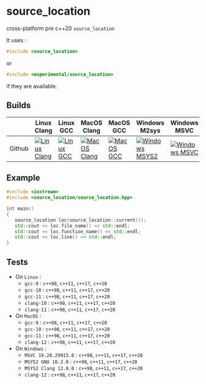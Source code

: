 # source_location
cross-platform pre c++20 `source_location`

It uses :
```cpp
#include <source_location>
```
or 
``` cpp
#include <experimental/source_location>
```
if they are available.

[LC]: https://github.com/flagarde/source_location/actions/workflows/Linux-Clang.yml
[LCB]: https://github.com/flagarde/source_location/actions/workflows/Linux-Clang.yml/badge.svg

[LG]: https://github.com/flagarde/source_location/actions/workflows/Linux-Clang.yml
[LGB]: https://github.com/flagarde/source_location/actions/workflows/Linux-Clang.yml/badge.svg

[MC]: https://github.com/flagarde/source_location/actions/workflows/MacOS-Clang.yml
[MCB]: https://github.com/flagarde/source_location/actions/workflows/MacOS-Clang.yml/badge.svg

[MG]: https://github.com/flagarde/source_location/actions/workflows/MacOS-GCC.yml
[MGB]: https://github.com/flagarde/source_location/actions/workflows/MacOS-GCC.yml/badge.svg

[MS]: https://github.com/flagarde/source_location/actions/workflows/Windows-MSYS2.yml
[MSB]: https://github.com/flagarde/source_location/actions/workflows/Windows-MSYS2.yml/badge.svg

[MM]: https://github.com/flagarde/source_location/actions/workflows/Windows-MSVC.yml
[MMB]: https://github.com/flagarde/source_location/actions/workflows/Windows-MSVC.yml/badge.svg

## Builds
|        | Linux Clang | Linux GCC | MacOS Clang | MacOS GCC | Windows M2sys | Windows MSVC |
|--------|-------------|-----------|-------------|-----------|---------------|--------------|
| Github |[![Linux Clang][LCB]][LC]|[![Linux GCC][LGB]][LG]|[![MacOS Clang][MCB]][MC]|[![MacOS GCC][MGB]][MG]|[![Windows MSYS2][MSB]][MS]|[![Windows MSVC][MMB]][MM]|

## Example

```cpp
#include <iostream>
#include <source_location/source_location.hpp>

int main()
{
   source_location loc(source_location::current());
   std::cout << loc.file_name() << std::endl;
   std::cout << loc.function_name() << std::endl;
   std::cout << loc.line() << std::endl;
}
```
## Tests
 * On `Linux` :
    * `gcc-9` : `c++98`, `c++11`, `c++17`, `c++20`
    * `gcc-10` : `c++98`, `c++11`, `c++17`, `c++20`
    * `gcc-11` : `c++98`, `c++11`, `c++17`, `c++20`
    * `clang-10` : `c++98`, `c++11`, `c++17`, `c++20`
    * `clang-11` : `c++98`, `c++11`, `c++17`, `c++20`
  * On `MacOS` :
    * `gcc-9` : `c++98`, `c++11`, `c++17`, `c++20`
    * `gcc-10` : `c++98`, `c++11`, `c++17`, `c++20`
    * `gcc-11` : `c++98`, `c++11`, `c++17`, `c++20`
    * `clang-12` : `c++98`, `c++11`, `c++17`, `c++20`  
  * On `Windows` :
    * `MSVC 19.28.29915.0` : `c++98`, `c++11`, `c++17`, `c++20`
    * `MSYS2 GNU 10.2.0` : `c++98`, `c++11`, `c++17`, `c++20`
    * `MSYS2 Clang 12.0.0` : `c++98`, `c++11`, `c++17`, `c++20`
    * `clang-12` : `c++98`, `c++11`, `c++17`, `c++20`
   

